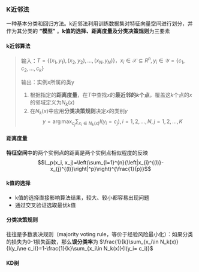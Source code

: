 ### K近邻法 
一种基本分类和回归方法。k近邻法利用训练数据集对特征向量空间进行划分，并作为其分类的 **“模型”** 。**k值的选择、距离度量及分类决策规则**为三要素 

#### k近邻算法 
> 输入：$T=\{(x_1,y_1),(x_2,y_2),\dots,(x_N,y_N)\}， x_i\in \mathcal X\subseteq R^n,y_i\in \mathcal Y=\{c_1,c_2,\dots, c_k\}$ 
> 
> 输出：实例$x$所属的类y 
> 
> 1. 根据指定的**距离度量**，在$T$中查找$x$的**最近邻的$k$个点**，覆盖这$k$个点的$x$的邻域定义为$N_k(x)$
>  1. 在$N_k(x)$中应用**分类决策规则**决定$x$的类别$y$
    $$
    y=\arg\max_{c_j}\sum_{x_i\in N_k(x)}I(y_i=c_j), i=1,2,\dots,N, j=1,2,\dots,K
    $$

#### 距离度量 
**特征空间**中的两个实例点的距离是两个实例点相似程度的反映 
$$L_p(x_i, x_j)=\left(\sum_{l=1}^{n}{\left|x_{i}^{(l)}-x_{j}^{(l)}\right|^p}\right)^{\frac{1}{p}}$$ 

#### k值的选择 
- k值的选择直接影响算法结果，较大、较小都容易出现问题 
- 通过交叉验证选取最优k值 

#### 分类决策规则 
往往是多数表决规则（majority voting rule，等价于经验风险最小化）：如果分类的损失为0-1损失函数，那么**误分类率**为 
 $\frac{1}{k}\sum_{x_i\in N_k(x)}{I(y_i\ne c_i)}=1-\frac{1}{k}\sum_{x_i\in N_k(x)}{I(y_i= c_i)}$ 


#### KD树

